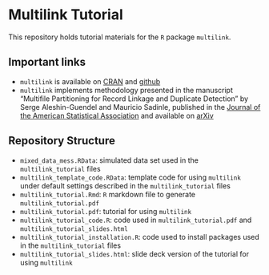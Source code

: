 # Multilink Tutorial

This repository holds tutorial materials for the `R` package `multilink`.


## Important links

- `multilink` is available on [CRAN](https://cran.r-project.org/web/packages/multilink/index.html) 
and [github](https://github.com/aleshing/multilink)
- `multilink` implements methodology presented in the
manuscript “Multifile Partitioning for Record Linkage and Duplicate
Detection” by Serge Aleshin-Guendel and Mauricio Sadinle, published in
the [Journal of the American Statistical
Association](https://doi.org/10.1080/01621459.2021.2013242) and
available on [arXiv](https://arxiv.org/abs/2110.03839v1)

## Repository Structure

- `mixed_data_mess.RData`: simulated data set used in the `multilink_tutorial` files
- `multilink_template_code.RData`: template code for using `multilink` under default 
settings described in the `multilink_tutorial` files
- `multilink_tutorial.Rmd`: `R` markdown file to generate `multilink_tutorial.pdf`
- `multilink_tutorial.pdf`: tutorial for using `multilink`
- `multilink_tutorial_code.R`: code used in `multilink_tutorial.pdf` and `multilink_tutorial_slides.html`
- `multilink_tutorial_installation.R`: code used to install packages used in the `multilink_tutorial` files
- `multilink_tutorial_slides.html`: slide deck version of the tutorial for using `multilink`